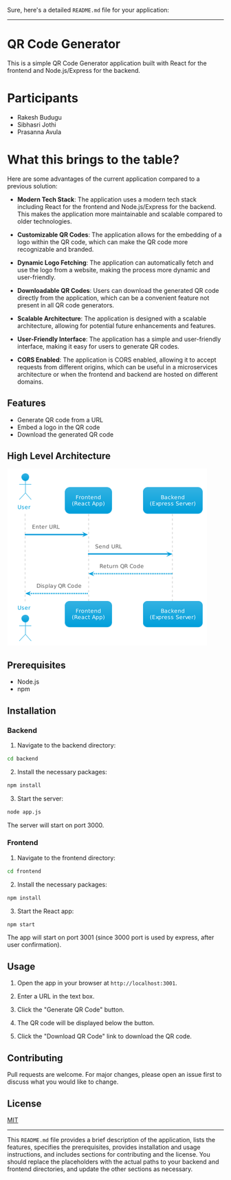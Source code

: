 Sure, here's a detailed `README.md` file for your application:

---

# QR Code Generator

This is a simple QR Code Generator application built with React for the frontend and Node.js/Express for the backend.

# Participants

- Rakesh Budugu
- Sibhasri Jothi
- Prasanna Avula

# What this brings to the table?
Here are some advantages of the current application compared to a previous solution:

- **Modern Tech Stack**: The application uses a modern tech stack including React for the frontend and Node.js/Express for the backend. This makes the application more maintainable and scalable compared to older technologies.

- **Customizable QR Codes**: The application allows for the embedding of a logo within the QR code, which can make the QR code more recognizable and branded.

- **Dynamic Logo Fetching**: The application can automatically fetch and use the logo from a website, making the process more dynamic and user-friendly.

- **Downloadable QR Codes**: Users can download the generated QR code directly from the application, which can be a convenient feature not present in all QR code generators.

- **Scalable Architecture**: The application is designed with a scalable architecture, allowing for potential future enhancements and features.

- **User-Friendly Interface**: The application has a simple and user-friendly interface, making it easy for users to generate QR codes.

- **CORS Enabled**: The application is CORS enabled, allowing it to accept requests from different origins, which can be useful in a microservices architecture or when the frontend and backend are hosted on different domains.

## Features

- Generate QR code from a URL
- Embed a logo in the QR code
- Download the generated QR code

## High Level Architecture

![Architecture](./images/QR-arch.png)

## Prerequisites

- Node.js
- npm

## Installation

### Backend

1. Navigate to the backend directory:

```bash
cd backend
```

2. Install the necessary packages:

```bash
npm install
```

3. Start the server:

```bash
node app.js
```

The server will start on port 3000.

### Frontend

1. Navigate to the frontend directory:

```bash
cd frontend
```

2. Install the necessary packages:

```bash
npm install
```

3. Start the React app:

```bash
npm start
```

The app will start on port 3001 (since 3000 port is used by express, after user confirmation).

## Usage

1. Open the app in your browser at `http://localhost:3001`.

2. Enter a URL in the text box.

3. Click the "Generate QR Code" button.

4. The QR code will be displayed below the button.

5. Click the "Download QR Code" link to download the QR code.

## Contributing

Pull requests are welcome. For major changes, please open an issue first to discuss what you would like to change.

## License

[MIT](https://choosealicense.com/licenses/mit/)

---

This `README.md` file provides a brief description of the application, lists the features, specifies the prerequisites, provides installation and usage instructions, and includes sections for contributing and the license. You should replace the placeholders with the actual paths to your backend and frontend directories, and update the other sections as necessary.
